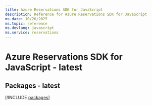 ```yaml
---
title: Azure Reservations SDK for JavaScript
description: Reference for Azure Reservations SDK for JavaScript
ms.date: 10/20/2025
ms.topic: reference
ms.devlang: javascript
ms.service: reservations
---
```

# Azure Reservations SDK for JavaScript - latest
## Packages - latest
[!INCLUDE [packages](reservations-index.md)]